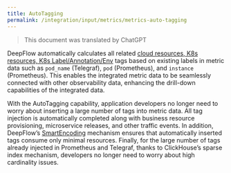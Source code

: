 ```yaml
---
title: AutoTagging
permalink: /integration/input/metrics/metrics-auto-tagging
---
```


> This document was translated by ChatGPT

DeepFlow automatically calculates all related [cloud resources, K8s resources, K8s Label/Annotation/Env](../../../features/auto-tagging/eliminate-data-silos/) tags based on existing labels in metric data such as `pod_name` (Telegraf), `pod` (Prometheus), and `instance` (Prometheus). This enables the integrated metric data to be seamlessly connected with other observability data, enhancing the drill-down capabilities of the integrated data.

With the AutoTagging capability, application developers no longer need to worry about inserting a large number of tags into metric data. All tag injection is automatically completed along with business resource provisioning, microservice releases, and other traffic events. In addition, DeepFlow’s [SmartEncoding](../../../features/auto-tagging/smart-encoding/) mechanism ensures that automatically inserted tags consume only minimal resources. Finally, for the large number of tags already injected in Prometheus and Telegraf, thanks to ClickHouse’s sparse index mechanism, developers no longer need to worry about high cardinality issues.